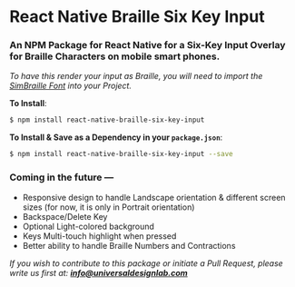 # React Native Braille Six Key Input
### An NPM Package for React Native for a Six-Key Input Overlay for Braille Characters on mobile smart phones.

_To have this render your input as Braille, you will need to import the [SimBraille Font](http://www.brl.org/simbraille.html "BRL: Braille Through Remote Learning Web Site, SimBraille Font Page.") into your Project._

**To Install**:

```bash
$ npm install react-native-braille-six-key-input
```

**To Install & Save as a Dependency in your `package.json`**:

```bash
$ npm install react-native-braille-six-key-input --save
```
### Coming in the future —

*  Responsive design to handle Landscape orientation & different screen sizes (for now, it is only in Portrait orientation)
*  Backspace/Delete Key
*  Optional Light-colored background
*  Keys Multi-touch highlight when pressed
*  Better ability to handle Braille Numbers and Contractions


_If you wish to contribute to this package or initiate a Pull Request, please write us first at: **info@universaldesignlab.com**_
